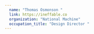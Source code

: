 ```yaml
---
  name: "Thomas Osmonson "
  link: https://ineffable.co
  organization: "National Machine"
  occupation_title: "Design Director "
---
```

